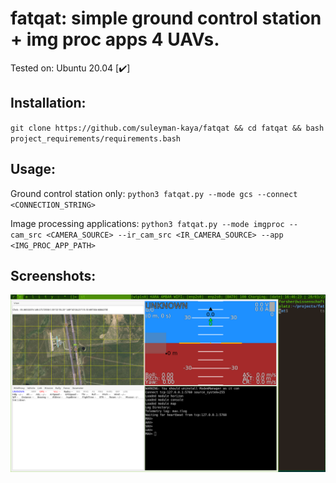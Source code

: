 # fatqat: simple ground control station + img proc apps 4 UAVs.
Tested on: Ubuntu 20.04 [✔️]

## Installation:
`git clone https://github.com/suleyman-kaya/fatqat && cd fatqat && bash project_requirements/requirements.bash`

## Usage:
Ground control station only:
`python3 fatqat.py --mode gcs --connect <CONNECTION_STRING>`


Image processing applications:
`python3 fatqat.py --mode imgproc --cam_src <CAMERA_SOURCE> --ir_cam_src <IR_CAMERA_SOURCE> --app <IMG_PROC_APP_PATH>`

## Screenshots:
![screenshot](Screenshots/scrot.png)
